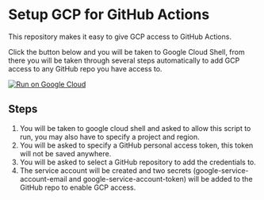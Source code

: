 # Setup GCP for GitHub Actions

This repository makes it easy to give GCP access to GitHub Actions. 

Click the button below and you will be taken to Google Cloud Shell, from there you will be taken through several steps automatically to add GCP access to any GitHub repo you have access to.

[![Run on Google
Cloud](https://deploy.cloud.run/button.svg)](https://deploy.cloud.run/)

## Steps

1) You will be taken to google cloud shell and asked to allow this script to run, you may also have to specify a project and region.
2) You will be asked to specify a GitHub personal access token, this token will not be saved anywhere.
3) You will be asked to select a GitHub repository to add the credentials to.
4) The service account will be created and two secrets (google-service-account-email and google-service-account-token) will be added to the GitHub repo to enable GCP access.
